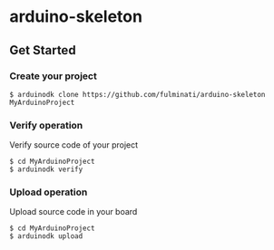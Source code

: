 # arduino-skeleton

## Get Started

### Create your project
```
$ arduinodk clone https://github.com/fulminati/arduino-skeleton MyArduinoProject
```

### Verify operation
Verify source code of your project
```
$ cd MyArduinoProject
$ arduinodk verify
```

### Upload operation
Upload source code in your board
```
$ cd MyArduinoProject
$ arduinodk upload
```
